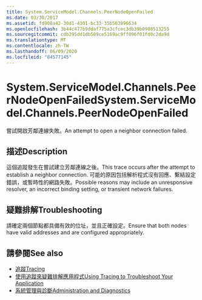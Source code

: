 ```yaml
---
title: System.ServiceModel.Channels.PeerNodeOpenFailed
ms.date: 03/30/2017
ms.assetid: fd908a42-30d1-4301-bc33-35b503896634
ms.openlocfilehash: 3b44c477b9ddaf775a3cfcec3db39b0908513255
ms.sourcegitcommit: cdb295dd1db589ce5169ac9ff096f01fd0c2da9d
ms.translationtype: MT
ms.contentlocale: zh-TW
ms.lasthandoff: 06/09/2020
ms.locfileid: "84577145"
---
```

# <a name="systemservicemodelchannelspeernodeopenfailed"></a><span data-ttu-id="76f59-102">System.ServiceModel.Channels.PeerNodeOpenFailed</span><span class="sxs-lookup"><span data-stu-id="76f59-102">System.ServiceModel.Channels.PeerNodeOpenFailed</span></span>
<span data-ttu-id="76f59-103">嘗試開啟芳鄰連線失敗。</span><span class="sxs-lookup"><span data-stu-id="76f59-103">An attempt to open a neighbor connection failed.</span></span>  
  
## <a name="description"></a><span data-ttu-id="76f59-104">描述</span><span class="sxs-lookup"><span data-stu-id="76f59-104">Description</span></span>  
 <span data-ttu-id="76f59-105">這個追蹤發生在嘗試建立芳鄰連線之後。</span><span class="sxs-lookup"><span data-stu-id="76f59-105">This trace occurs after the attempt to establish a neighbor connection.</span></span> <span data-ttu-id="76f59-106">可能的原因包括解析程式沒有回應、繫結設定錯誤，或暫時性的網路失敗。</span><span class="sxs-lookup"><span data-stu-id="76f59-106">Possible reasons may include an unresponsive resolver, an incorrect binding setting, or transient network failures.</span></span>  
  
## <a name="troubleshooting"></a><span data-ttu-id="76f59-107">疑難排解</span><span class="sxs-lookup"><span data-stu-id="76f59-107">Troubleshooting</span></span>  
 <span data-ttu-id="76f59-108">請確定兩個節點都具備有效的位址，並且正確設定。</span><span class="sxs-lookup"><span data-stu-id="76f59-108">Ensure that both nodes have valid addresses and are configured appropriately.</span></span>  
  
## <a name="see-also"></a><span data-ttu-id="76f59-109">請參閱</span><span class="sxs-lookup"><span data-stu-id="76f59-109">See also</span></span>

- [<span data-ttu-id="76f59-110">追蹤</span><span class="sxs-lookup"><span data-stu-id="76f59-110">Tracing</span></span>](index.md)
- [<span data-ttu-id="76f59-111">使用追蹤來疑難排解應用程式</span><span class="sxs-lookup"><span data-stu-id="76f59-111">Using Tracing to Troubleshoot Your Application</span></span>](using-tracing-to-troubleshoot-your-application.md)
- [<span data-ttu-id="76f59-112">系統管理與診斷</span><span class="sxs-lookup"><span data-stu-id="76f59-112">Administration and Diagnostics</span></span>](../index.md)
